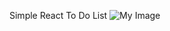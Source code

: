Simple React To Do List
![My Image](https://mir-s3-cdn-cf.behance.net/project_modules/max_1200/ed1546206272623.66c98aa398f0a.png)

